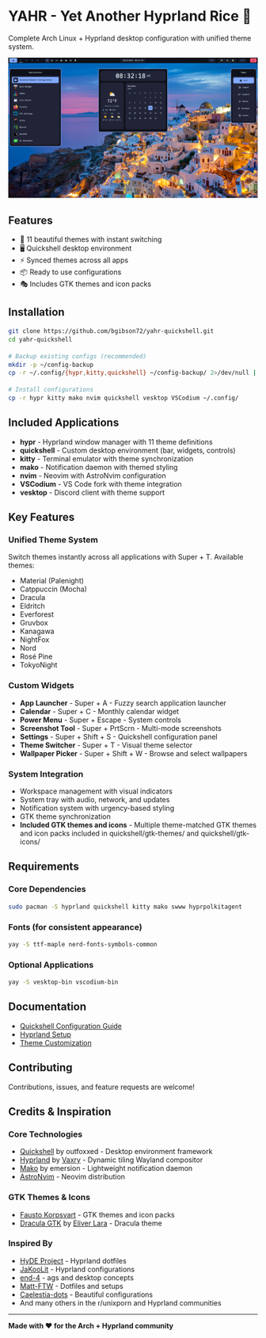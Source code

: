 # YAHR - Yet Another Hyprland Rice 🍚

Complete Arch Linux + Hyprland desktop configuration with unified theme system.

![2025-10-23-0832217_hyprshot.png](previews/2025-10-23-083217_hyprshot.png)

## Features
- 🎨 11 beautiful themes with instant switching
- 🖥️ Quickshell desktop environment
- ⚡ Synced themes across all apps
- 📦 Ready to use configurations
- 🎭 Includes GTK themes and icon packs

## Installation

```bash
git clone https://github.com/bgibson72/yahr-quickshell.git
cd yahr-quickshell

# Backup existing configs (recommended)
mkdir -p ~/config-backup
cp -r ~/.config/{hypr,kitty,quickshell} ~/config-backup/ 2>/dev/null || true

# Install configurations
cp -r hypr kitty mako nvim quickshell vesktop VSCodium ~/.config/
```

## Included Applications

- **hypr** - Hyprland window manager with 11 theme definitions
- **quickshell** - Custom desktop environment (bar, widgets, controls)
- **kitty** - Terminal emulator with theme synchronization
- **mako** - Notification daemon with themed styling
- **nvim** - Neovim with AstroNvim configuration
- **VSCodium** - VS Code fork with theme integration
- **vesktop** - Discord client with theme support

## Key Features

### Unified Theme System
Switch themes instantly across all applications with Super + T. Available themes:
- Material (Palenight)
- Catppuccin (Mocha)
- Dracula
- Eldritch
- Everforest
- Gruvbox
- Kanagawa
- NightFox
- Nord
- Rosé Pine
- TokyoNight

### Custom Widgets
- **App Launcher** - Super + A - Fuzzy search application launcher
- **Calendar** - Super + C - Monthly calendar widget
- **Power Menu** - Super + Escape - System controls
- **Screenshot Tool** - Super + PrtScrn - Multi-mode screenshots
- **Settings** - Super + Shift + S - Quickshell configuration panel
- **Theme Switcher** - Super + T - Visual theme selector
- **Wallpaper Picker** - Super + Shift + W - Browse and select wallpapers

### System Integration
- Workspace management with visual indicators
- System tray with audio, network, and updates
- Notification system with urgency-based styling
- GTK theme synchronization
- **Included GTK themes and icons** - Multiple theme-matched GTK themes and icon packs included in quickshell/gtk-themes/ and quickshell/gtk-icons/

## Requirements

### Core Dependencies
```bash
sudo pacman -S hyprland quickshell kitty mako swww hyprpolkitagent
```

### Fonts (for consistent appearance)
```bash
yay -S ttf-maple nerd-fonts-symbols-common
```

### Optional Applications
```bash
yay -S vesktop-bin vscodium-bin
```

## Documentation

- [Quickshell Configuration Guide](quickshell/README.md)
- [Hyprland Setup](hypr/)
- [Theme Customization](quickshell/README.md#customization)

## Contributing

Contributions, issues, and feature requests are welcome!

## Credits & Inspiration

### Core Technologies
- [Quickshell](https://github.com/outfoxxed/quickshell) by outfoxxed - Desktop environment framework
- [Hyprland](https://hyprland.org/) by [Vaxry](https://github.com/vaxerski) - Dynamic tiling Wayland compositor
- [Mako](https://github.com/emersion/mako) by emersion - Lightweight notification daemon
- [AstroNvim](https://github.com/AstroNvim/AstroNvim) - Neovim distribution

### GTK Themes & Icons
- [Fausto Korpsvart](https://github.com/Fausto-Korpsvart) - GTK themes and icon packs
- [Dracula GTK](https://github.com/dracula/gtk) by [Eliver Lara](https://github.com/EliverLara) - Dracula theme

### Inspired By
- [HyDE Project](https://github.com/prasanthrangan/hyprdots) - Hyprland dotfiles
- [JaKooLit](https://github.com/JaKooLit) - Hyprland configurations
- [end-4](https://github.com/end-4) - ags and desktop concepts
- [Matt-FTW](https://github.com/Matt-FTW) - Dotfiles and setups
- [Caelestia-dots](https://github.com/Heus-Sueh/Caelestia-dots) - Beautiful configurations
- And many others in the r/unixporn and Hyprland communities

---

**Made with ❤️ for the Arch + Hyprland community**
